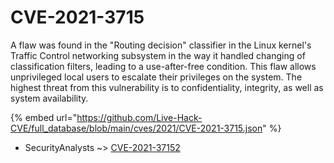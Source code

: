 # CVE-2021-3715

A flaw was found in the "Routing decision" classifier in the Linux kernel's Traffic Control networking subsystem in the way it handled changing of classification filters, leading to a use-after-free condition. This flaw allows unprivileged local users to escalate their privileges on the system. The highest threat from this vulnerability is to confidentiality, integrity, as well as system availability.

{% embed url="https://github.com/Live-Hack-CVE/full_database/blob/main/cves/2021/CVE-2021-3715.json" %}


* SecurityAnalysts ~> [CVE-2021-37152](https://zeste.alice-snow.ru/2021/database/cve-2021-3715/cve-2021-37152-securityanalysts)